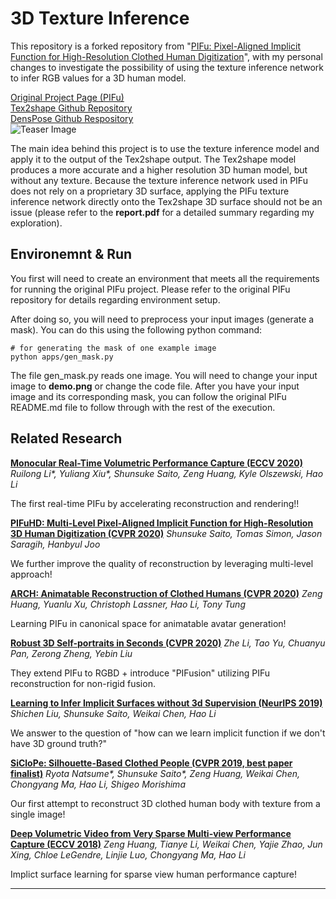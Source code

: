 # 3D Texture Inference

This repository is a forked repository from "[PIFu: Pixel-Aligned Implicit Function for High-Resolution Clothed Human Digitization](https://arxiv.org/abs/1905.05172)", with my personal changes to investigate the possibility of using the texture inference network to infer RGB values for a 3D human model.

[Original Project Page (PIFu)](https://shunsukesaito.github.io/PIFu/)<br/>
[Tex2shape Github Repository](https://github.com/thmoa/tex2shape)<br/>
[DensPose Github Respository](https://github.com/facebookresearch/detectron2/tree/master/projects/DensePose)<br/>
![Teaser Image](https://shunsukesaito.github.io/PIFu/resources/images/teaser.png)

The main idea behind this project is to use the texture inference model and apply it to the output of the Tex2shape output. The Tex2shape model produces a more accurate and a higher resolution 3D human model, but without any texture. Because the texture inference network used in PIFu does not rely on a proprietary 3D surface, applying the PIFu texture inference network directly onto the Tex2shape 3D surface should not be an issue (please refer to the <strong>report.pdf</strong> for a detailed summary regarding my exploration).

## Environemnt & Run
You first will need to create an environment that meets all the requirements for running the original PIFu project. Please refer to the original PIFu repository for details regarding environment setup.

After doing so, you will need to preprocess your input images (generate a mask). You can do this using the following python command:
```python3
# for generating the mask of one example image
python apps/gen_mask.py
```
The file gen_mask.py reads one image. You will need to change your input image to <strong>demo.png</strong> or change the code file. After you have your input image and its corresponding mask, you can follow the original PIFu README.md file to follow through with the rest of the execution.

## Related Research
**[Monocular Real-Time Volumetric Performance Capture (ECCV 2020)](https://project-splinter.github.io/)**
*Ruilong Li\*, Yuliang Xiu\*, Shunsuke Saito, Zeng Huang, Kyle Olszewski, Hao Li*

The first real-time PIFu by accelerating reconstruction and rendering!!

**[PIFuHD: Multi-Level Pixel-Aligned Implicit Function for High-Resolution 3D Human Digitization (CVPR 2020)](https://shunsukesaito.github.io/PIFuHD/)**
*Shunsuke Saito, Tomas Simon, Jason Saragih, Hanbyul Joo*

We further improve the quality of reconstruction by leveraging multi-level approach!

**[ARCH: Animatable Reconstruction of Clothed Humans (CVPR 2020)](https://arxiv.org/pdf/2004.04572.pdf)**
*Zeng Huang, Yuanlu Xu, Christoph Lassner, Hao Li, Tony Tung*

Learning PIFu in canonical space for animatable avatar generation!

**[Robust 3D Self-portraits in Seconds (CVPR 2020)](http://www.liuyebin.com/portrait/portrait.html)**
*Zhe Li, Tao Yu, Chuanyu Pan, Zerong Zheng, Yebin Liu*

They extend PIFu to RGBD + introduce "PIFusion" utilizing PIFu reconstruction for non-rigid fusion.

**[Learning to Infer Implicit Surfaces without 3d Supervision (NeurIPS 2019)](http://papers.nips.cc/paper/9039-learning-to-infer-implicit-surfaces-without-3d-supervision.pdf)**
*Shichen Liu, Shunsuke Saito, Weikai Chen, Hao Li*

We answer to the question of "how can we learn implicit function if we don't have 3D ground truth?"

**[SiCloPe: Silhouette-Based Clothed People (CVPR 2019, best paper finalist)](https://arxiv.org/pdf/1901.00049.pdf)**
*Ryota Natsume\*, Shunsuke Saito\*, Zeng Huang, Weikai Chen, Chongyang Ma, Hao Li, Shigeo Morishima*

Our first attempt to reconstruct 3D clothed human body with texture from a single image!

**[Deep Volumetric Video from Very Sparse Multi-view Performance Capture (ECCV 2018)](http://openaccess.thecvf.com/content_ECCV_2018/papers/Zeng_Huang_Deep_Volumetric_Video_ECCV_2018_paper.pdf)**
*Zeng Huang, Tianye Li, Weikai Chen, Yajie Zhao, Jun Xing, Chloe LeGendre, Linjie Luo, Chongyang Ma, Hao Li*

Implict surface learning for sparse view human performance capture!

------

